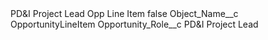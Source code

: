 <?xml version="1.0" encoding="UTF-8"?>
<CustomMetadata xmlns="http://soap.sforce.com/2006/04/metadata" xmlns:xsi="http://www.w3.org/2001/XMLSchema-instance" xmlns:xsd="http://www.w3.org/2001/XMLSchema">
    <label>PD&amp;I Project Lead Opp Line Item</label>
    <protected>false</protected>
    <values>
        <field>Object_Name__c</field>
        <value xsi:type="xsd:string">OpportunityLineItem</value>
    </values>
    <values>
        <field>Opportunity_Role__c</field>
        <value xsi:type="xsd:string">PD&amp;I Project Lead</value>
    </values>
</CustomMetadata>
